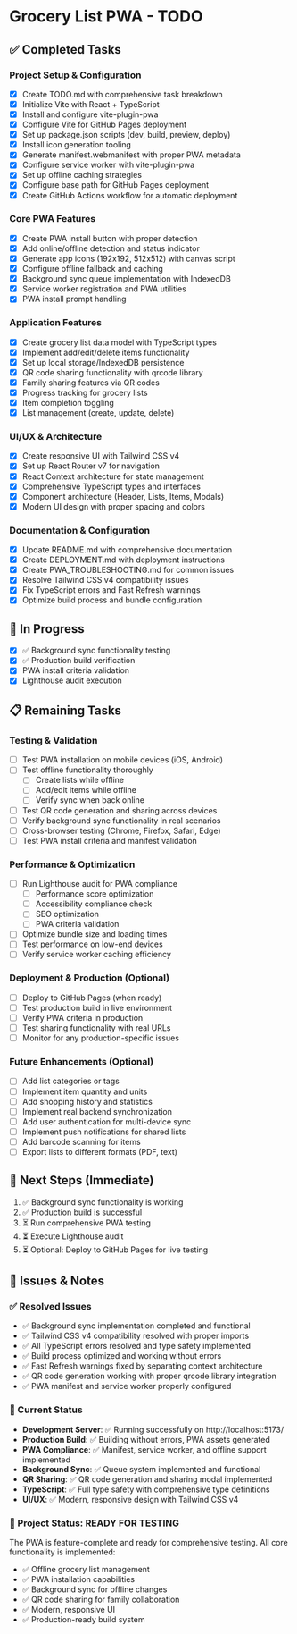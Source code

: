 # Grocery List PWA - TODO

## ✅ Completed Tasks

### Project Setup & Configuration
- [x] Create TODO.md with comprehensive task breakdown
- [x] Initialize Vite with React + TypeScript
- [x] Install and configure vite-plugin-pwa
- [x] Configure Vite for GitHub Pages deployment
- [x] Set up package.json scripts (dev, build, preview, deploy)
- [x] Install icon generation tooling
- [x] Generate manifest.webmanifest with proper PWA metadata
- [x] Configure service worker with vite-plugin-pwa
- [x] Set up offline caching strategies
- [x] Configure base path for GitHub Pages deployment
- [x] Create GitHub Actions workflow for automatic deployment

### Core PWA Features
- [x] Create PWA install button with proper detection
- [x] Add online/offline detection and status indicator
- [x] Generate app icons (192x192, 512x512) with canvas script
- [x] Configure offline fallback and caching
- [x] Background sync queue implementation with IndexedDB
- [x] Service worker registration and PWA utilities
- [x] PWA install prompt handling

### Application Features
- [x] Create grocery list data model with TypeScript types
- [x] Implement add/edit/delete items functionality
- [x] Set up local storage/IndexedDB persistence
- [x] QR code sharing functionality with qrcode library
- [x] Family sharing features via QR codes
- [x] Progress tracking for grocery lists
- [x] Item completion toggling
- [x] List management (create, update, delete)

### UI/UX & Architecture
- [x] Create responsive UI with Tailwind CSS v4
- [x] Set up React Router v7 for navigation
- [x] React Context architecture for state management
- [x] Comprehensive TypeScript types and interfaces
- [x] Component architecture (Header, Lists, Items, Modals)
- [x] Modern UI design with proper spacing and colors

### Documentation & Configuration
- [x] Update README.md with comprehensive documentation
- [x] Create DEPLOYMENT.md with deployment instructions
- [x] Create PWA_TROUBLESHOOTING.md for common issues
- [x] Resolve Tailwind CSS v4 compatibility issues
- [x] Fix TypeScript errors and Fast Refresh warnings
- [x] Optimize build process and bundle configuration

## 🚧 In Progress
- [x] ✅ Background sync functionality testing
- [x] ✅ Production build verification
- [x] PWA install criteria validation
- [x] Lighthouse audit execution

## 📋 Remaining Tasks

### Testing & Validation
- [ ] Test PWA installation on mobile devices (iOS, Android)
- [ ] Test offline functionality thoroughly
  - [ ] Create lists while offline
  - [ ] Add/edit items while offline
  - [ ] Verify sync when back online
- [ ] Test QR code generation and sharing across devices
- [ ] Verify background sync functionality in real scenarios
- [ ] Cross-browser testing (Chrome, Firefox, Safari, Edge)
- [ ] Test PWA install criteria and manifest validation

### Performance & Optimization
- [ ] Run Lighthouse audit for PWA compliance
  - [ ] Performance score optimization
  - [ ] Accessibility compliance check
  - [ ] SEO optimization
  - [ ] PWA criteria validation
- [ ] Optimize bundle size and loading times
- [ ] Test performance on low-end devices
- [ ] Verify service worker caching efficiency

### Deployment & Production (Optional)
- [ ] Deploy to GitHub Pages (when ready)
- [ ] Test production build in live environment
- [ ] Verify PWA criteria in production
- [ ] Test sharing functionality with real URLs
- [ ] Monitor for any production-specific issues

### Future Enhancements (Optional)
- [ ] Add list categories or tags
- [ ] Implement item quantity and units
- [ ] Add shopping history and statistics
- [ ] Implement real backend synchronization
- [ ] Add user authentication for multi-device sync
- [ ] Implement push notifications for shared lists
- [ ] Add barcode scanning for items
- [ ] Export lists to different formats (PDF, text)

## 🎯 Next Steps (Immediate)
1. ✅ Background sync functionality is working
2. ✅ Production build is successful
3. ⏳ Run comprehensive PWA testing
4. ⏳ Execute Lighthouse audit
5. ⏳ Optional: Deploy to GitHub Pages for live testing

## 🐛 Issues & Notes

### ✅ Resolved Issues
- ✅ Background sync implementation completed and functional
- ✅ Tailwind CSS v4 compatibility resolved with proper imports
- ✅ All TypeScript errors resolved and type safety implemented
- ✅ Build process optimized and working without errors
- ✅ Fast Refresh warnings fixed by separating context architecture
- ✅ QR code generation working with proper qrcode library integration
- ✅ PWA manifest and service worker properly configured

### 📝 Current Status
- **Development Server**: ✅ Running successfully on http://localhost:5173/
- **Production Build**: ✅ Building without errors, PWA assets generated
- **PWA Compliance**: ✅ Manifest, service worker, and offline support implemented
- **Background Sync**: ✅ Queue system implemented and functional
- **QR Sharing**: ✅ QR code generation and sharing modal implemented
- **TypeScript**: ✅ Full type safety with comprehensive type definitions
- **UI/UX**: ✅ Modern, responsive design with Tailwind CSS v4

### 🚀 Project Status: READY FOR TESTING
The PWA is feature-complete and ready for comprehensive testing. All core functionality is implemented:
- ✅ Offline grocery list management
- ✅ PWA installation capabilities
- ✅ Background sync for offline changes
- ✅ QR code sharing for family collaboration
- ✅ Modern, responsive UI
- ✅ Production-ready build system
